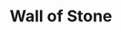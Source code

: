 ---
title: "Wall of Stone"
index: "wall-of-stone"
permalink: /spells/wall-of-stone/
tags:
  - Spell
  - 5th Level
  - Evocation
available_for:
  - Druid
  - Sorcerer
  - Wizard
level: "5th Level"
school: "Evocation"
range: "120 ft"
comp:
  - V
  - S
  - M
material: "a small block of granite."
duration: "10 Minutes"
concentration: true
description: |
  A nonmagical wall of solid stone springs into existence at a point you choose within range. The wall is 6 inches thick and is composed of ten 10-foot-by-10-foot panels. Each panel must be contiguous with at least one other panel. Alternatively, you can create 10-foot-by-20-foot panels that are only 3 inches thick.

  If the wall cuts through a creature's space when it appears, the creature is pushed to one side of the wall (your choice). If a creature would be surrounded on all sides by the wall (or the wall and another solid surface), that creature can make a dexterity saving throw. On a success, it can use its reaction to move up to its speed so that it is no longer enclosed by the wall.

  The wall can have any shape you desire, though it can't occupy the same space as a creature or object. The wall doesn't need to be vertical or rest on any firm foundation. It must, however, merge with and be solidly supported by existing stone. Thus, you can use this spell to bridge a chasm or create a ramp.

  If you create a span greater than 20 feet in length, you must halve the size of each panel to create supports. You can crudely shape the wall to create crenellations, battlements, and so on.

  The wall is an object made of stone that can be damaged and thus breached. Each panel has AC 15 and 30 hit points per inch of thickness. Reducing a panel to 0 hit points destroys it and might cause connected panels to collapse at the GM's discretion.

  If you maintain your concentration on this spell for its whole duration, the wall becomes permanent and can't be dispelled. Otherwise, the wall disappears when the spell ends.
excerpt: "A nonmagical wall of solid stone springs into existence at a point you choose within range."
source: "Basic Rules"
---
